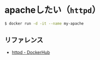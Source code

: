 # apacheしたい（``httpd``）

```bash
$ docker run -d -it --name my-apache
```

## リファレンス

- [httpd - DockerHub](https://hub.docker.com/_/httpd)
